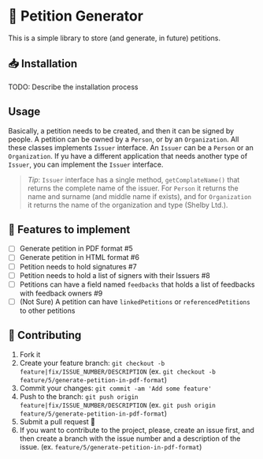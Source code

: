 # 📄 Petition Generator

This is a simple library to store (and generate, in future) petitions.

## 📥 Installation

TODO: Describe the installation process

## Usage

Basically, a petition needs to be created, and then it can be signed by people.
A petition can be owned by a `Person`, or by an `Organization`. All these classes implements `Issuer` interface. An `Issuer` can be a `Person` or an `Organization`.
If yu have a different application that needs another type of `Issuer`, you can implement the `Issuer` interface.  

> *Tip*: `Issuer` interface has a single method, `getComplateName()` that returns the complete name of the issuer. For `Person` it returns the name and surname (and middle name if exists), and for `Organization` it returns the name of the organization and type (Shelby Ltd.).

## 📝 Features to implement

- [ ] Generate petition in PDF format #5
- [ ] Generate petition in HTML format #6
- [ ] Petition needs to hold signatures #7
- [ ] Petition needs to hold a list of signers with their Issuers #8
- [ ] Petitions can have a field named `feedbacks` that holds a list of feedbacks with feedback owners #9
- [ ] (Not Sure) A petition can have `linkedPetitions` or `referencedPetitions` to other petitions

## 🤝 Contributing

1. Fork it
2. Create your feature branch: `git checkout -b feature|fix/ISSUE_NUMBER/DESCRIPTION` (ex. `git checkout -b feature/5/generate-petition-in-pdf-format`)
3. Commit your changes: `git commit -am 'Add some feature'`
4. Push to the branch: `git push origin feature|fix/ISSUE_NUMBER/DESCRIPTION` (ex. `git push origin feature/5/generate-petition-in-pdf-format`)
5. Submit a pull request 🚀
6. If you want to contribute to the project, please, create an issue first, and then create a branch with the issue number and a description of the issue. (ex. `feature/5/generate-petition-in-pdf-format`)
